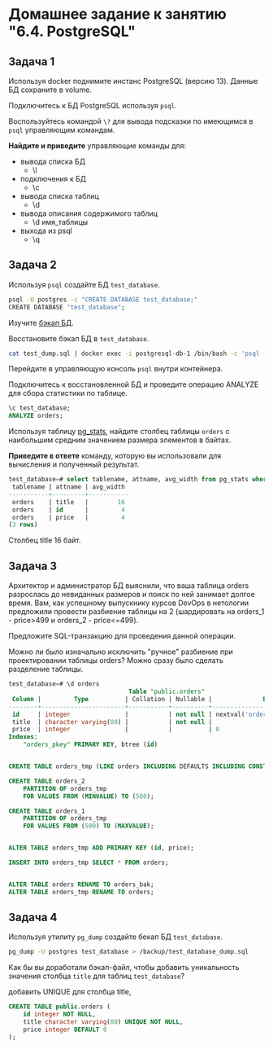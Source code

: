 # Домашнее задание к занятию "6.4. PostgreSQL"

## Задача 1

Используя docker поднимите инстанс PostgreSQL (версию 13). Данные БД сохраните в volume.

Подключитесь к БД PostgreSQL используя `psql`.

Воспользуйтесь командой `\?` для вывода подсказки по имеющимся в `psql` управляющим командам.

**Найдите и приведите** управляющие команды для:
- вывода списка БД
  - \l
- подключения к БД
  - \c
- вывода списка таблиц
  - \d
- вывода описания содержимого таблиц
  - \d имя_таблицы
- выхода из psql
  - \q

## Задача 2

Используя `psql` создайте БД `test_database`.


```bash
psql -U postgres -c "CREATE DATABASE test_database;"
CREATE DATABASE "test_database";
```



Изучите [бэкап БД](https://github.com/netology-code/virt-homeworks/tree/virt-11/06-db-04-postgresql/test_data).

Восстановите бэкап БД в `test_database`.


```bash
cat test_dump.sql | docker exec -i postgresql-db-1 /bin/bash -c 'psql -U postgres -d test_database'
```

Перейдите в управляющую консоль `psql` внутри контейнера.

Подключитесь к восстановленной БД и проведите операцию ANALYZE для сбора статистики по таблице.


```sql
\c test_database;
ANALYZE orders;
```

Используя таблицу [pg_stats](https://postgrespro.ru/docs/postgresql/12/view-pg-stats), найдите столбец таблицы `orders`
с наибольшим средним значением размера элементов в байтах.


**Приведите в ответе** команду, которую вы использовали для вычисления и полученный результат.

```sql
test_database=# select tablename, attname, avg_width from pg_stats where tablename = 'orders' order by avg_width desc;
 tablename | attname | avg_width
-----------+---------+-----------
 orders    | title   |        16
 orders    | id      |         4
 orders    | price   |         4
(3 rows)
```

Столбец title 16 байт.

## Задача 3

Архитектор и администратор БД выяснили, что ваша таблица orders разрослась до невиданных размеров и
поиск по ней занимает долгое время. Вам, как успешному выпускнику курсов DevOps в нетологии предложили
провести разбиение таблицы на 2 (шардировать на orders_1 - price>499 и orders_2 - price<=499).

Предложите SQL-транзакцию для проведения данной операции.

Можно ли было изначально исключить "ручное" разбиение при проектировании таблицы orders? Можно сразу было сделать разделение таблицы.



```sql
test_database=# \d orders
                                 Table "public.orders"
 Column |         Type          | Collation | Nullable |              Default
--------+-----------------------+-----------+----------+------------------------------------
 id     | integer               |           | not null | nextval('orders_id_seq'::regclass)
 title  | character varying(80) |           | not null |
 price  | integer               |           |          | 0
Indexes:
    "orders_pkey" PRIMARY KEY, btree (id)


CREATE TABLE orders_tmp (LIKE orders INCLUDING DEFAULTS INCLUDING CONSTRAINTS) PARTITION BY RANGE (price);

CREATE TABLE orders_2
    PARTITION OF orders_tmp
    FOR VALUES FROM (MINVALUE) TO (500);

CREATE TABLE orders_1
    PARTITION OF orders_tmp
    FOR VALUES FROM (500) TO (MAXVALUE);


ALTER TABLE orders_tmp ADD PRIMARY KEY (id, price);

INSERT INTO orders_tmp SELECT * FROM orders;


ALTER TABLE orders RENAME TO orders_bak;
ALTER TABLE orders_tmp RENAME TO orders;
```

## Задача 4

Используя утилиту `pg_dump` создайте бекап БД `test_database`.

```bash
pg_dump -U postgres test_database > /backup/test_database_dump.sql
```

Как бы вы доработали бэкап-файл, чтобы добавить уникальность значения столбца `title` для таблиц `test_database`?

добавить UNIQUE для столбца title,

```sql
CREATE TABLE public.orders (
    id integer NOT NULL,
    title character varying(80) UNIQUE NOT NULL,
    price integer DEFAULT 0
);
```
